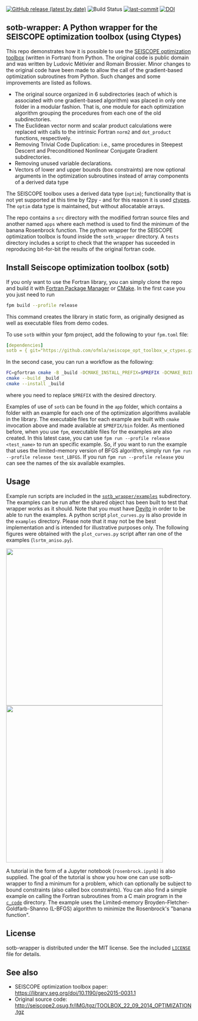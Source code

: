 [![GitHub release (latest by date)](https://img.shields.io/github/v/release/ofmla/seiscope_opt_toolbox_w_ctypes)](https://github.com/ofmla/seiscope_opt_toolbox_w_ctypes/releases/tag/v1.0.1)
![Build Status](https://github.com/ofmla/seiscope_opt_toolbox_w_ctypes/actions/workflows/CI.yml/badge.svg)
[![last-commit](https://img.shields.io/github/last-commit/ofmla/seiscope_opt_toolbox_w_ctypes)](https://github.com/ofmla/seiscope_opt_toolbox_w_ctypes/commits/main)
[![DOI](https://zenodo.org/badge/341695999.svg)](https://zenodo.org/badge/latestdoi/341695999)


sotb-wrapper: A Python wrapper for the SEISCOPE optimization toolbox (using Ctypes)
----------------------------------------------

This repo demonstrates how it is possible to use the [SEISCOPE optimization toolbox](https://seiscope2.osug.fr/SEISCOPE-OPTIMIZATION-TOOLBOX?lang=fr) (written in Fortran) from Python. The original code is public domain and was written by Ludovic Métivier
and Romain Brossier. Minor changes to the original code have been made to allow the call of the gradient-based optimization subroutines from Python. Such changes and some improvements are listed as follows. 
 * The original source organized in 6 subdirectories (each of which is associated with one gradient-based algorithm) was placed in only one folder in a modular fashion. That is, one module for each optimization algorithm grouping the procedures from each one of the old subdirectories.
 *  The Euclidean vector norm and scalar product calculations were replaced with calls to the intrinsic Fortran ```norm2``` and ```dot_product``` functions, respectively.
 *  Removing Trivial Code Duplication: i.e., same procedures in Steepest Descent and Preconditioned Nonlinear Conjugate Gradient subdirectories.
 *  Removing unused variable declarations.
 *  Vectors of lower and upper bounds (box constraints) are now optional arguments in the optimization subroutines instead of array components of a derived data type

The SEISCOPE toolbox uses a derived data type (`optim`); functionality that is not yet supported at this time by f2py - and for this reason it is used [ctypes](https://docs.python.org/3/library/ctypes.html). The `optim` data type is maintained, but without allocatable arrays.

The repo contains a `src` directory with the modified fortran source files and another named `apps` where each method is used to find the minimum of the banana Rosenbrock function. The python wrapper for the SEISCOPE optimization toolbox is found inside the `sotb_wrapper` directory. A `tests` directory includes a script to check that the wrapper has suceeded in reproducing bit-for-bit the results of the original fortran code.

Install Seiscope optimization toolbox (sotb)
-----

If you only want to use the Fortran library, you can simply clone the repo and build it with [Fortran Package Manager](https://github.com/fortran-lang/fpm) or [CMake](https://cmake.org/). In the first case you you just need to run 
```bash
fpm build --profile release
```
This command creates the library in static form, as originally designed as well as executable files from demo codes. 

To use `sotb` within your fpm project, add the following to your `fpm.toml` file:

```yml
[dependencies]
sotb = { git="https://github.com/ofmla/seiscope_opt_toolbox_w_ctypes.git" }
```
In the second case, you can run a workflow as the following:
```bash
FC=gfortran cmake -B _build -DCMAKE_INSTALL_PREFIX=$PREFIX -DCMAKE_BUILD_TYPE=Release
cmake --build _build
cmake --install _build
```
where you need to replace `$PREFIX` with the desired directory.

Examples of use of `sotb` can be found in the `app` folder, which contains a folder with an example for each one of the optimization algorithms available in the library. The executable files for each example are built with `cmake` invocation above and made available at `$PREFIX/bin` folder. As mentioned before, when you use `fpm`, executable files for the examples are also created. In this latest case, you can use `fpm run --profile release <test_name>` to run an specific example. So, if you want to run the example that uses the limited-memory version of BFGS algorithm, simply run `fpm run --profile release test_LBFGS`. If you run `fpm run --profile release` you can see the names of the six available examples.

Usage
-----

Example run scripts are included in the [`sotb_wrapper/examples`](https://github.com/ofmla/seiscope_opt_toolbox_w_ctypes/tree/main/sotb_wrapper/examples) subdirectory. The examples can be run after the shared object has been built to test that wrapper works as it should. Note that you must have [Devito](https://www.devitoproject.org/) in order to be able to run the examples. A python script `plot_curves.py` is also provide in the `examples` directory. Please note that it may not be the best implementation and is intended for illustrative purposes only. The following figures were obtained with the `plot_curves.py` script after ran one of the examples (`lsrtm_aniso.py`).

<img src="./sotb_wrapper/examples/computationalcost_curves.svg" width="425"/> <img src="./sotb_wrapper/examples/convergence_curves.svg" width="425"/> 

A tutorial in the form of a Jupyter notebook (`rosenbrock.ipynb`) is also supplied. The goal of the tutorial is show you how one can use sotb-wrapper to find a minimum for a problem, which can optionally be subject to bound constraints (also called box constraints). You can also find a simple example on calling the Fortran subroutines from a C main program in the [`c_code`](https://github.com/ofmla/seiscope_opt_toolbox_w_ctypes/tree/main/sotb_wrapper/examples/c_code) directory. The example uses the Limited-memory Broyden-Fletcher-Goldfarb-Shanno (L-BFGS) algorithm to minimize the Rosenbrock's "banana function".

License
-----

sotb-wrapper is distributed under the MIT license. See the included [`LICENSE`](https://github.com/ofmla/seiscope_opt_toolbox_w_ctypes/blob/main/LICENSE.md) file for details.

See also
------
 * SEISCOPE optimization toolbox paper: https://library.seg.org/doi/10.1190/geo2015-0031.1
 * Original source code: http://seiscope2.osug.fr/IMG/tgz/TOOLBOX_22_09_2014_OPTIMIZATION.tgz

